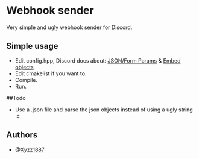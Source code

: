 # Webhook sender

Very simple and ugly webhook sender for Discord.
## Simple usage

- Edit config.hpp, Discord docs about: [JSON/Form Params](https://discord.com/developers/docs/resources/webhook#execute-webhook-jsonform-params) & [Embed objects](https://discord.com/developers/docs/resources/channel#embed-object)
- Edit cmakelist if you want to.
- Compile.
- Run.

##Todo
- Use a .json file and parse the json objects instead of using a ugly string :c

## Authors

- [@Xyzz1887](https://www.github.com/Xyzz1887)
